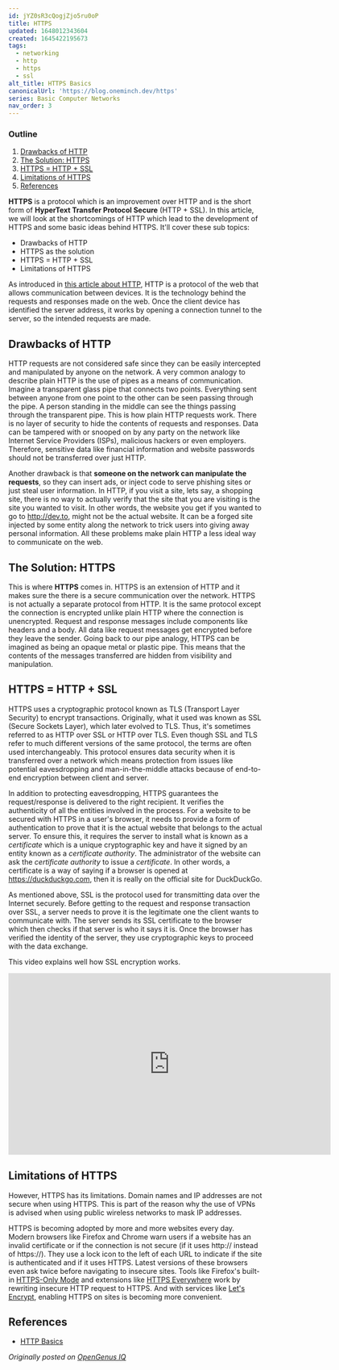 ```yaml
---
id: jYZ0sR3cQogjZjo5ru0oP
title: HTTPS
updated: 1648012343604
created: 1645422195673
tags:
  - networking
  - http
  - https
  - ssl
alt_title: HTTPS Basics
canonicalUrl: 'https://blog.oneminch.dev/https'
series: Basic Computer Networks
nav_order: 3
---
```


### Outline

1. [Drawbacks of HTTP](#drawbacks-of-http)
2. [The Solution: HTTPS](#the-solution-https)
3. [HTTPS = HTTP + SSL](#https--http--ssl)
4. [Limitations of HTTPS](#limitations-of-https)
5. [References](#references)

**HTTPS** is a protocol which is an improvement over HTTP and is the short form of **HyperText Transfer Protocol Secure** (HTTP + SSL). In this article, we will look at the shortcomings of HTTP which lead to the development of HTTPS and some basic ideas behind HTTPS. It'll cover these sub topics:

* Drawbacks of HTTP
* HTTPS as the solution
* HTTPS = HTTP + SSL
* Limitations of HTTPS

As introduced in [this article about HTTP](https://dev.to/oneminch/http-basics-nji), HTTP is a protocol of the web that allows communication between devices. It is the technology behind the requests and responses made on the web. Once the client device has identified the server address, it works by opening a connection tunnel to the server, so the intended requests are made.

## Drawbacks of HTTP

HTTP requests are not considered safe since they can be easily intercepted and manipulated by anyone on the network. A very common analogy to describe plain HTTP is the use of pipes as a means of communication. Imagine a transparent glass pipe that connects two points. Everything sent between anyone from one point to the other can be seen passing through the pipe. A person standing in the middle can see the things passing through the transparent pipe. This is how plain HTTP requests work. There is no layer of security to hide the contents of requests and responses. Data can be tampered with or snooped on by any party on the network like Internet Service Providers (ISPs), malicious hackers or even employers. Therefore, sensitive data like financial information and website passwords should not be transferred over just HTTP.

Another drawback is that **someone on the network can manipulate the requests**, so they can insert ads, or inject code to serve phishing sites or just steal user information. In HTTP, if you visit a site, lets say, a shopping site, there is no way to actually verify that the site that you are visiting is the site you wanted to visit. In other words, the website you get if you wanted to go to http://dev.to, might not be the actual website. It can be a forged site injected by some entity along the network to trick users into giving away personal information. All these problems make plain HTTP a less ideal way to communicate on the web.

## The Solution: HTTPS

This is where **HTTPS** comes in. HTTPS is an extension of HTTP and it makes sure the there is a secure communication over the network. HTTPS is not actually a separate protocol from HTTP. It is the same protocol except the connection is encrypted unlike plain HTTP where the connection is unencrypted. Request and response messages include components like headers and a body. All data like request messages get encrypted before they leave the sender. Going back to our pipe analogy, HTTPS can be imagined as being an opaque metal or plastic pipe. This means that the contents of the messages transferred are hidden from visibility and manipulation.

## HTTPS = HTTP + SSL

HTTPS uses a cryptographic protocol known as TLS (Transport Layer Security) to encrypt transactions. Originally, what it used was known as SSL (Secure Sockets Layer), which later evolved to TLS. Thus, it's sometimes referred to as HTTP over SSL or HTTP over TLS. Even though SSL and TLS refer to much different versions of the same protocol, the terms are often used interchangeably. This protocol ensures data security when it is transferred over a network which means protection from issues like potential eavesdropping and man-in-the-middle attacks because of end-to-end encryption between client and server.

In addition to protecting eavesdropping, HTTPS guarantees the request/response is delivered to the right recipient. It verifies the authenticity of all the entities involved in the process. For a website to be secured with HTTPS in a user's browser, it needs to provide a form of authentication to prove that it is the actual website that belongs to the actual server. To ensure this, it requires the server to install what is known as a _certificate_ which is a unique cryptographic key and have it signed by an entity known as a _certificate authority_. The administrator of the website can ask the _certificate authority_ to issue a _certificate_. In other words, a certificate is a way of saying if a browser is opened at https://duckduckgo.com, then it is really on the official site for DuckDuckGo.

As mentioned above, SSL is the protocol used for transmitting data over the Internet securely. Before getting to the request and response transaction over SSL, a server needs to prove it is the legitimate one the client wants to communicate with. The server sends its SSL certificate to the browser which then checks if that server is who it says it is. Once the browser has verified the identity of the server, they use cryptographic keys to proceed with the data exchange.

This video explains well how SSL encryption works.

<iframe title="vimeo-player" src="https://player.vimeo.com/video/239132801?h=4bbba48a70" width="640" height="360" frameborder="0" allowfullscreen>DigiCert - # What is SSL and Why Does It Matter?</iframe>

## Limitations of HTTPS

However, HTTPS has its limitations. Domain names and IP addresses are not secure when using HTTPS. This is part of the reason why the use of VPNs is advised when using public wireless networks to mask IP addresses.

HTTPS is becoming adopted by more and more websites every day. Modern browsers like Firefox and Chrome warn users if a website has an invalid certificate or if the connection is not secure (if it uses http:// instead of https://). They use a lock icon to the left of each URL to indicate if the site is authenticated and if it uses HTTPS. Latest versions of these browsers even ask twice before navigating to insecure sites. Tools like Firefox's built-in [HTTPS-Only Mode](https://support.mozilla.org/en-US/kb/https-only-prefs) and extensions like [HTTPS Everywhere](https://www.eff.org/https-everywhere) work by rewriting insecure HTTP request to HTTPS. And with services like [Let's Encrypt](https://letsencrypt.org/), enabling HTTPS on sites is becoming more convenient.

## References

- [HTTP Basics](https://dev.to/oneminch/http-basics-nji)

_Originally posted on [OpenGenus IQ](https://iq.opengenus.org/idea-behind-https/)_

